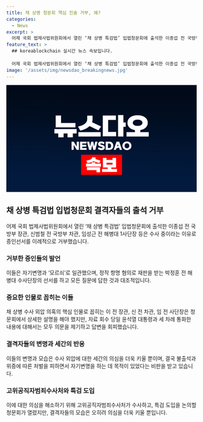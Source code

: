 ```yaml
---
title: 채 상병 청문회 핵심 진술 거부, 왜?
categories:
  - News
excerpt: >
  어제 국회 법제사법위원회에서 열린 ‘채 상병 특검법’ 입법청문회에 출석한 이종섭 전 국방부 장관, 신범철 전 국방부 차관, 임성근 전 해병대 1사단장이 증인선서를 거부하고 자기변명과 모르쇠로 의견을 피하며 수사 외압 의혹을 더욱 키우는 것으로 보입니다. 이에 대한 건명한 설명이 필요한데, 고위공직자범죄수사처가 수사하고, 특검 도입을 논의할 청문회까지 열린 것이 의미있는 시점입니다.
feature_text: >
  ## koreablockchain 실시간 뉴스 속보입니다.

  어제 국회 법제사법위원회에서 열린 ‘채 상병 특검법’ 입법청문회에 출석한 이종섭 전 국방부 장관, 신범철 전 국방부 차관, 임성근 전 해병대 1사단장이 증인선서를 거부하고 자기변명과 모르쇠로 의견을 피하며 수사 외압 의혹을 더욱 키우는 것으로 보입니다. 이에 대한 건명한 설명이 필요한데, 고위공직자범죄수사처가 수사하고, 특검 도입을 논의할 청문회까지 열린 것이 의미있는 시점입니다.
image: '/assets/img/newsdao_breakingnews.jpg'
---
```


<p><img src="/assets/img/newsdao_breakingnews.jpg" alt="koreablockchain 속보" /></p>

<h2 data-ke-size="size26">채 상병 특검법 입법청문회 결격자들의 출석 거부</h2>

<p data-ke-size="size16">어제 국회 법제사법위원회에서 열린 ‘채 상병 특검법’ 입법청문회에 출석한 이종섭 전 국방부 장관, 신범철 전 국방부 차관, 임성근 전 해병대 1사단장 등은 수사 중이라는 이유로 증인선서를 이례적으로 거부했습니다.</p>

<h3>거부한 증인들의 발언</h3>

<p data-ke-size="size16">이들은 자기변명과 ‘모르쇠’로 일관했으며, 정작 항명 혐의로 재판을 받는 박정훈 전 해병대 수사단장의 선서를 하고 모든 질문에 답한 것과 대조적입니다.</p>

<h3>중요한 인물로 꼽히는 이들</h3>

<p data-ke-size="size16">채 상병 수사 외압 의혹의 핵심 인물로 꼽히는 이 전 장관, 신 전 차관, 임 전 사단장은 청문회에서 상세한 설명을 해야 했지만, 자료 회수 당일 윤석열 대통령과 세 차례 통화한 내용에 대해서는 모두 의문을 제기하고 답변을 회피했습니다.</p>

<h3>결격자들의 변명과 세간의 반응</h3>

<p data-ke-size="size16">이들의 변명과 모습은 수사 외압에 대한 세간의 의심을 더욱 키울 뿐이며, 결국 불출석과 위증에 따른 처벌을 피하면서 자기변명을 하는 데 목적이 있었다는 비판을 받고 있습니다.</p>

<h3>고위공직자범죄수사처와 특검 도입</h3>

<p data-ke-size="size16">이에 대한 의심을 해소하기 위해 고위공직자범죄수사처가 수사하고, 특검 도입을 논의할 청문회가 열렸지만, 결격자들의 모습은 오히려 의심을 더욱 키울 뿐입니다.</p>

